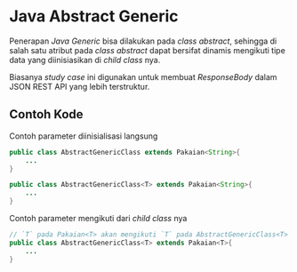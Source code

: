# Java Abstract Generic

Penerapan _Java Generic_ bisa dilakukan pada _class abstract_, 
sehingga di salah satu atribut pada _class abstract_ dapat bersifat dinamis 
mengikuti tipe data yang diinisiasikan di _child class_ nya.

Biasanya _study case_ ini digunakan untuk membuat _ResponseBody_ dalam 
JSON REST API yang lebih terstruktur.

## Contoh Kode

Contoh parameter diinisialisasi langsung

```java
public class AbstractGenericClass extends Pakaian<String>{
    ...
}
```

```java
public class AbstractGenericClass<T> extends Pakaian<String>{
    ...
}
```

Contoh parameter mengikuti dari _child class_ nya

```java
// `T` pada Pakaian<T> akan mengikuti `T` pada AbstractGenericClass<T>
public class AbstractGenericClass<T> extends Pakaian<T>{
    ...
}
```